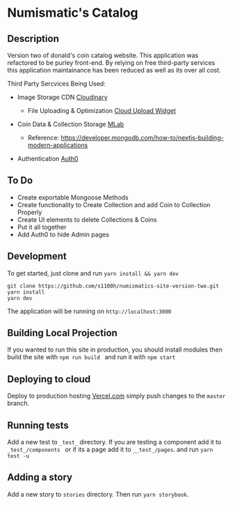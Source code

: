 # Numismatic's Catalog

## Description

Version two of donald's coin catalog website. This application was refactored to be purley front-end. By relying on free third-party services this application maintainance has been reduced as well as its over all cost.

Third Party Sercvices Being Used:

- Image Storage CDN [Cloudinary](https://cloudinary.com 'Cloudinary')

  - File Uploading & Optimization [Cloud Upload Widget](https://cloudinary.com/documentation/upload_widget 'Cloudinary Upload Widget')

- Coin Data & Collection Storage [MLab](https://mlab.com/ 'MLab')

  - Reference: https://developer.mongodb.com/how-to/nextjs-building-modern-applications

- Authentication [Auth0](https://auth0.com/ 'Auth0')

## To Do
* Create exportable Mongoose Methods
* Create functionality to Create Collection and add Coin to Collection Properly
* Create UI elements to delete Collections & Coins
* Put it all together
* Add Auth0 to hide Admin pages


## Development

To get started, just clone and run `yarn install && yarn dev`

```
git clone https://github.com/s1100h/numismatics-site-version-two.git
yarn install
yarn dev

```

The application will be running on `http://localhost:3000`

## Building Local Projection

If you wanted to run this site in production, you should install modules then build the site with `npm run build ` and run it with `npm start`

## Deploying to cloud

Deploy to production hosting [Vercel.com](https://vercel.com/ 'Vercel.com') simply push changes to the `master` branch.

## Running tests

Add a new test to `_test_` directory. If you are testing a component add it to `_test_/components ` or if its a page add it to `__test_/pages`. and run `yarn test -u`

## Adding a story

Add a new story to `stories` directory. Then run `yarn storybook`.
